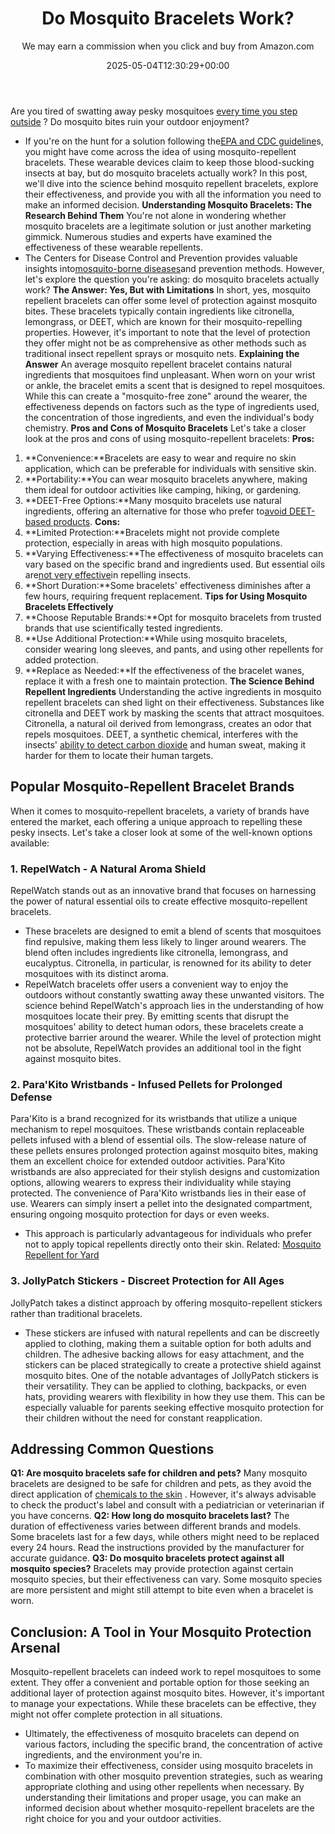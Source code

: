 ﻿---
author: We may earn a commission when you click and buy from Amazon.com
layout: post
title: Do Mosquito Bracelets Work?
date: '2025-05-04T12:30:29+00:00'
categories:
- Guide
- Mosquitoes
tags: []
slug: /do-mosquito-bracelets-work/
lastmod: 2025-05-07T12:21:26+03:00
---

Are you tired of swatting away pesky mosquitoes
[every time you step outside](https://pestpolicy.com/when-do-mosquitoes-come-out/)
? Do mosquito bites ruin your outdoor enjoyment?
- If you're on the hunt for a solution following the[EPA and CDC guideline](https://www.epa.gov/insect-repellents)s, you might have come across the idea of using mosquito-repellent bracelets. These wearable devices claim to keep those blood-sucking insects at bay, but do mosquito bracelets actually work?
In this post, we'll dive into the science behind mosquito repellent bracelets, explore their effectiveness, and provide you with all the information you need to make an informed decision.
**Understanding Mosquito Bracelets: The Research Behind Them**
You're not alone in wondering whether mosquito bracelets are a legitimate solution or just another marketing gimmick. Numerous studies and experts have examined the effectiveness of these wearable repellents.
- The Centers for Disease Control and Prevention provides valuable insights into[mosquito-borne diseases](https://pestpolicy.com)and prevention methods. However, let's explore the question you're asking: do mosquito bracelets actually work?
**The Answer: Yes, But with Limitations**
In short, yes, mosquito repellent bracelets can offer some level of protection against mosquito bites. These bracelets typically contain ingredients like citronella, lemongrass, or DEET, which are known for their mosquito-repelling properties.
However, it's important to note that the level of protection they offer might not be as comprehensive as other methods such as traditional insect repellent sprays or mosquito nets.
**Explaining the Answer**
An average mosquito repellent bracelet contains natural ingredients that mosquitoes find unpleasant. When worn on your wrist or ankle, the bracelet emits a scent that is designed to repel mosquitoes.
While this can create a "mosquito-free zone" around the wearer, the effectiveness depends on factors such as the type of ingredients used, the concentration of those ingredients, and even the individual's body chemistry.
**Pros and Cons of Mosquito Bracelets**
Let's take a closer look at the pros and cons of using mosquito-repellent bracelets:
**Pros:**
1. **Convenience:**Bracelets are easy to wear and require no skin application, which can be preferable for individuals with sensitive skin.
2. **Portability:**You can wear mosquito bracelets anywhere, making them ideal for outdoor activities like camping, hiking, or gardening.
3. **DEET-Free Options:**Many mosquito bracelets use natural ingredients, offering an alternative for those who prefer to[avoid DEET-based products](https://draxe.com/health/deet/).
**Cons:**
1. **Limited Protection:**Bracelets might not provide complete protection, especially in areas with high mosquito populations.
2. **Varying Effectiveness:**The effectiveness of mosquito bracelets can vary based on the specific brand and ingredients used. But essential oils are[not very effective](https://www.nytimes.com/wirecutter/blog/essential-oils-terrible-bug-repellents/)in repelling insects.
3. **Short Duration:**Some bracelets' effectiveness diminishes after a few hours, requiring frequent replacement.
**Tips for Using Mosquito Bracelets Effectively**
1. **Choose Reputable Brands:**Opt for mosquito bracelets from trusted brands that use scientifically tested ingredients.
2. **Use Additional Protection:**While using mosquito bracelets, consider wearing long sleeves, and pants, and using other repellents for added protection.
3. **Replace as Needed:**If the effectiveness of the bracelet wanes, replace it with a fresh one to maintain protection.
**The Science Behind Repellent Ingredients**
Understanding the active ingredients in mosquito repellent bracelets can shed light on their effectiveness.
Substances like citronella and DEET work by masking the scents that attract mosquitoes.
Citronella, a natural oil derived from lemongrass, creates an odor that repels mosquitoes. DEET, a synthetic chemical, interferes with the insects'
[ability to detect carbon dioxide](https://www.readersdigest.ca/travel/travel-tips/how-do-mosquito-repellents-work/)
and human sweat, making it harder for them to locate their human targets.
## **Popular Mosquito-Repellent Bracelet Brands**
When it comes to mosquito-repellent bracelets, a variety of brands have entered the market, each offering a unique approach to repelling these pesky insects. Let's take a closer look at some of the well-known options available:
### **1. RepelWatch - A Natural Aroma Shield**
RepelWatch stands out as an innovative brand that focuses on harnessing the power of natural essential oils to create effective mosquito-repellent bracelets.
- These bracelets are designed to emit a blend of scents that mosquitoes find repulsive, making them less likely to linger around wearers.
The blend often includes ingredients like citronella, lemongrass, and eucalyptus. Citronella, in particular, is renowned for its ability to deter mosquitoes with its distinct aroma.
- RepelWatch bracelets offer users a convenient way to enjoy the outdoors without constantly swatting away these unwanted visitors.
The science behind RepelWatch's approach lies in the understanding of how mosquitoes locate their prey. By emitting scents that disrupt the mosquitoes' ability to detect human odors, these bracelets create a protective barrier around the wearer. While the level of protection might not be absolute, RepelWatch provides an additional tool in the fight against mosquito bites.
### **2. Para'Kito Wristbands - Infused Pellets for Prolonged Defense**
Para'Kito is a brand recognized for its wristbands that utilize a unique mechanism to repel mosquitoes.
These wristbands contain replaceable pellets infused with a blend of essential oils. The slow-release nature of these pellets ensures prolonged protection against mosquito bites, making them an excellent choice for extended outdoor activities.
Para'Kito wristbands are also appreciated for their stylish designs and customization options, allowing wearers to express their individuality while staying protected.
The convenience of Para'Kito wristbands lies in their ease of use. Wearers can simply insert a pellet into the designated compartment, ensuring ongoing mosquito protection for days or even weeks.
- This approach is particularly advantageous for individuals who prefer not to apply topical repellents directly onto their skin.
Related:
[Mosquito Repellent for Yard](https://pestpolicy.com/best-mosquito-yard-spray/)
### **3. JollyPatch Stickers - Discreet Protection for All Ages**
JollyPatch takes a distinct approach by offering mosquito-repellent stickers rather than traditional bracelets.
- These stickers are infused with natural repellents and can be discreetly applied to clothing, making them a suitable option for both adults and children.
The adhesive backing allows for easy attachment, and the stickers can be placed strategically to create a protective shield against mosquito bites.
One of the notable advantages of JollyPatch stickers is their versatility. They can be applied to clothing, backpacks, or even hats, providing wearers with flexibility in how they use them. This can be especially valuable for parents seeking effective mosquito protection for their children without the need for constant reapplication.
## **Addressing Common Questions**
**Q1: Are mosquito bracelets safe for children and pets?**
Many mosquito bracelets are designed to be safe for children and pets, as they avoid the direct application of
[chemicals to the skin](https://www.epa.gov/insect-repellents/skin-applied-repellent-ingredients)
.
However, it's always advisable to check the product's label and consult with a pediatrician or veterinarian if you have concerns.
**Q2: How long do mosquito bracelets last?**
The duration of effectiveness varies between different brands and models.
Some bracelets last for a few days, while others might need to be replaced every 24 hours. Read the instructions provided by the manufacturer for accurate guidance.
**Q3: Do mosquito bracelets protect against all mosquito species?**
Bracelets may provide protection against certain mosquito species, but their effectiveness can vary.
Some mosquito species are more persistent and might still attempt to bite even when a bracelet is worn.
## **Conclusion: A Tool in Your Mosquito Protection Arsenal**
Mosquito-repellent bracelets can indeed work to repel mosquitoes to some extent. They offer a convenient and portable option for those seeking an additional layer of protection against mosquito bites. However, it's important to manage your expectations. While these bracelets can be effective, they might not offer complete protection in all situations.
- Ultimately, the effectiveness of mosquito bracelets can depend on various factors, including the specific brand, the concentration of active ingredients, and the environment you're in.
- To maximize their effectiveness, consider using mosquito bracelets in combination with other mosquito prevention strategies, such as wearing appropriate clothing and using other repellents when necessary.
By understanding their limitations and proper usage, you can make an informed decision about whether mosquito-repellent bracelets are the right choice for you and your outdoor activities.